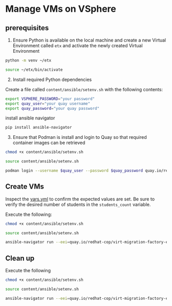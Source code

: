 # Manage VMs on VSphere

## prerequisites

1. Ensure Python is available on the local machine and create a new Virtual Environment called `etx` and activate the newly created Virtual Environment

```sh
python -m venv ~/etx
```

```sh
source ~/etx/bin/activate
```

2. Install required Python dependencies

Create a file called `content/ansible/setenv.sh` with the following contents:

```sh
export VSPHERE_PASSWORD="your password"
export quay_user="your quay username"
export quay_password="your quay password"
```

install ansible navigator

```sh
pip install ansible-navigator
```

3. Ensure that Podman is install and login to Quay so that required container images can be retrieved

```sh
chmod +x content/ansible/setenv.sh
```

```sh
source content/ansible/setenv.sh
```

```sh
podman login --username $quay_user --password $quay_password quay.io/redhat-cop/virt-migration-factory-ee
```

## Create VMs

Inspect the [vars.yml](vars.yml) to confirm the expected values are set. Be sure to verify the desired number of students in the `students_count` variable.

Execute the following:

```sh
chmod +x content/ansible/setenv.sh
```

```sh
source content/ansible/setenv.sh
```

```sh
ansible-navigator run --eei=quay.io/redhat-cop/virt-migration-factory-ee:latest --pp=missing -m stdout --penv VSPHERE_PASSWORD --pae=false content/ansible/create_vms.yml
```

## Clean up

Execute the following

```sh
chmod +x content/ansible/setenv.sh
```

```sh
source content/ansible/setenv.sh
```

```sh
ansible-navigator run --eei=quay.io/redhat-cop/virt-migration-factory-ee:latest --pp=missing -m stdout --penv VSPHERE_PASSWORD --pae=false content/ansible/remove_vms.yml
```
